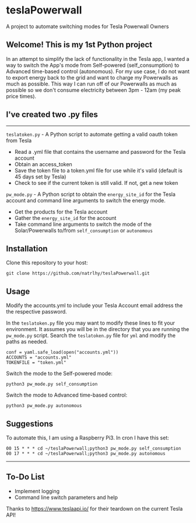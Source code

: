 # teslaPowerwall

A project to automate switching modes for Tesla Powerwall Owners

## Welcome! This is my 1st Python project

In an attempt to simplify the lack of functionality in the Tesla app, I wanted a way to switch the App's mode from Self-powered (self_consumption) to Advanced time-based control (autonomous). For my use case, I do not want to export energy back to the grid and want to charge my Powerwalls as much as possible. This way I can run off of our Powerwalls as much as possible so we don't consume electricity between 3pm - 12am (my peak price times).

## I've created two .py files

---

`teslatoken.py` - A Python script to automate getting a valid oauth token from Tesla

- Read a .yml file that contains the username and password for the Tesla account
- Obtain an access_token
- Save the token file to a token.yml file for use while it's valid (default is 45 days set by Tesla)
- Check to see if the current token is still valid. If not, get a new token
  
`pw_mode.py` - A Python script to obtain the `energy_site_id` for the Tesla account and command line arguments to switch the energy mode.

- Get the products for the Tesla account
- Gather the `energy_site_id` for the account
- Take command line arguments to switch the mode of the Solar/Powerwalls to/from `self_consumption` or `autonomous`

## Installation

Clone this repository to your host:

```text
git clone https://github.com/natrlhy/teslaPowerwall.git
```

## Usage

Modify the accounts.yml to include your Tesla Account email address the the respective password.

In the `teslatoken.py` file you may want to modify these lines to fit your environment. It assumes you will be in the directory that you are running the `pw_mode.py` script. Search the `teslatoken.py` file for `yml` and modify the paths as needed.

```text
conf = yaml.safe_load(open("accounts.yml"))
ACCOUNTS = "accounts.yml"
TOKENFILE = "token.yml"
```

Switch the mode to the Self-powered mode:

```text
python3 pw_mode.py self_consumption
```

Switch the mode to Advanced time-based control:

```text
python3 pw_mode.py autonomous
```

## Suggestions

To automate this, I am using a Raspberry Pi3. In cron I have this set:

```text
00 15 * * * cd ~/teslaPowerwall;python3 pw_mode.py self_consumption
00 17 * * * cd ~/teslaPowerwall;python3 pw_mode.py autonomous
```

---

## To-Do List

- Implement logging
- Command line switch parameters and help

Thanks to <https://www.teslaapi.io/> for their teardown on the current Tesla API!
